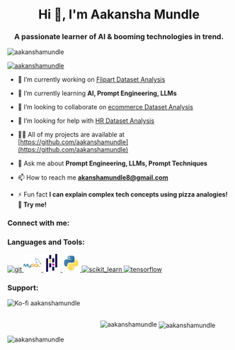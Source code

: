 <h1 align="center">Hi 👋, I'm Aakansha Mundle</h1>
<h3 align="center">A passionate learner of AI & booming technologies in trend.</h3>

<p align="left"> <img src="https://komarev.com/ghpvc/?username=aakanshamundle&label=Profile%20views&color=0e75b6&style=flat" alt="aakanshamundle" /> </p>

<p align="left"> <a href="https://github.com/ryo-ma/github-profile-trophy"><img src="https://github-profile-trophy.vercel.app/?username=aakanshamundle" alt="aakanshamundle" /></a> </p>

- 🔭 I’m currently working on [Flipart Dataset Analysis](https://github.com/aakanshamundle/flipkart_mobiles)

- 🌱 I’m currently learning **AI, Prompt Engineering, LLMs**

- 👯 I’m looking to collaborate on [ecommerce Dataset Analysis](https://github.com/aakanshamundle/ecommerce-Dataset-Project)

- 🤝 I’m looking for help with [HR Dataset Analysis](https://github.com/aakanshamundle/HR-Dataset-Analysis)

- 👨‍💻 All of my projects are available at [https://github.com/aakanshamundle](https://github.com/aakanshamundle)

- 💬 Ask me about **Prompt Engineering, LLMs, Prompt Techniques**

- 📫 How to reach me **akanshamundle8@gmail.com**

- ⚡ Fun fact **I can explain complex tech concepts using pizza analogies! 🍕 Try me!**

<h3 align="left">Connect with me:</h3>
<p align="left">
</p>

<h3 align="left">Languages and Tools:</h3>
<p align="left"> <a href="https://git-scm.com/" target="_blank" rel="noreferrer"> <img src="https://www.vectorlogo.zone/logos/git-scm/git-scm-icon.svg" alt="git" width="40" height="40"/> </a> <a href="https://www.mysql.com/" target="_blank" rel="noreferrer"> <img src="https://raw.githubusercontent.com/devicons/devicon/master/icons/mysql/mysql-original-wordmark.svg" alt="mysql" width="40" height="40"/> </a> <a href="https://pandas.pydata.org/" target="_blank" rel="noreferrer"> <img src="https://raw.githubusercontent.com/devicons/devicon/2ae2a900d2f041da66e950e4d48052658d850630/icons/pandas/pandas-original.svg" alt="pandas" width="40" height="40"/> </a> <a href="https://www.python.org" target="_blank" rel="noreferrer"> <img src="https://raw.githubusercontent.com/devicons/devicon/master/icons/python/python-original.svg" alt="python" width="40" height="40"/> </a> <a href="https://scikit-learn.org/" target="_blank" rel="noreferrer"> <img src="https://upload.wikimedia.org/wikipedia/commons/0/05/Scikit_learn_logo_small.svg" alt="scikit_learn" width="40" height="40"/> </a> <a href="https://www.tensorflow.org" target="_blank" rel="noreferrer"> <img src="https://www.vectorlogo.zone/logos/tensorflow/tensorflow-icon.svg" alt="tensorflow" width="40" height="40"/> </a> </p>

<h3 align="left">Support:</h3>
<p><a href="https://ko-fi.com/Ko-fi aakanshamundle"> <img align="left" src="https://cdn.ko-fi.com/cdn/kofi3.png?v=3" height="50" width="210" alt="Ko-fi aakanshamundle" /></a></p><br><br>

<p><img align="left" src="https://github-readme-stats.vercel.app/api/top-langs?username=aakanshamundle&show_icons=true&locale=en&layout=compact" alt="aakanshamundle" /></p>

<p>&nbsp;<img align="center" src="https://github-readme-stats.vercel.app/api?username=aakanshamundle&show_icons=true&locale=en" alt="aakanshamundle" /></p>

<p><img align="center" src="https://github-readme-streak-stats.herokuapp.com/?user=aakanshamundle&" alt="aakanshamundle" /></p>
